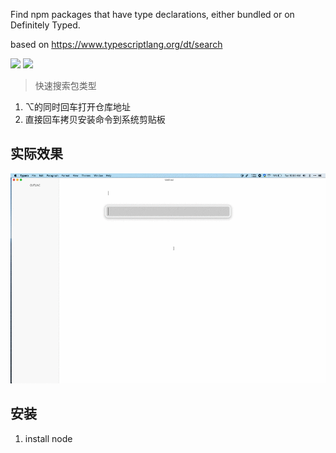 Find npm packages that have type declarations, either bundled or on Definitely Typed.

based on https://www.typescriptlang.org/dt/search



[![](https://img.shields.io/badge/version-v0.2-green?style=for-the-badge)](https://img.shields.io/badge/version-v0.2-green?style=for-the-badge)
[![](https://img.shields.io/badge/download-click-blue?style=for-the-badge)](https://github.com/alanhe421/alfred-workflows/raw/master/type-search/Type%20Search.alfredworkflow)




<!-- more -->

> 快速搜索包类型

1. ⌥的同时回车打开仓库地址
2. 直接回车拷贝安装命令到系统剪贴板


## 实际效果

![](screenshots/screenshot.gif)

## 安装

1. install node

